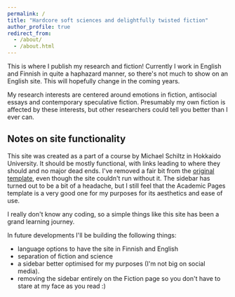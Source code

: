 ```yaml
---
permalink: /
title: "Hardcore soft sciences and delightfully twisted fiction"
author_profile: true
redirect_from: 
  - /about/
  - /about.html
---
```


This is where I publish my research and fiction! Currently I work in English and Finnish in quite a haphazard manner, so there's not much to show on an English site. This will hopefully change in the coming years.

My research interests are centered around emotions in fiction, antisocial essays and contemporary speculative fiction. Presumably my own fiction is affected by these interests, but other researchers could tell you better than I ever can.

Notes on site functionality
------
This site was created as a part of a course by Michael Schiltz in Hokkaido University. It should be mostly functional, with links leading to where they should and no major dead ends. I've removed a fair bit from the [original template](https://academicpages.github.io/), even though the site couldn't run without it. The sidebar has turned out to be a bit of a headache, but I still feel that the Academic Pages template is a very good one for my purposes for its aesthetics and ease of use.

I really don't know any coding, so a simple things like this site has been a grand learning journey.

In future developments I'll be building the following things:
* language options to have the site in Finnish and English
* separation of fiction and science
* a sidebar better optimised for my purposes (I'm not big on social media).
* removing the sidebar entirely on the Fiction page so you don't have to stare at my face as you read :)
